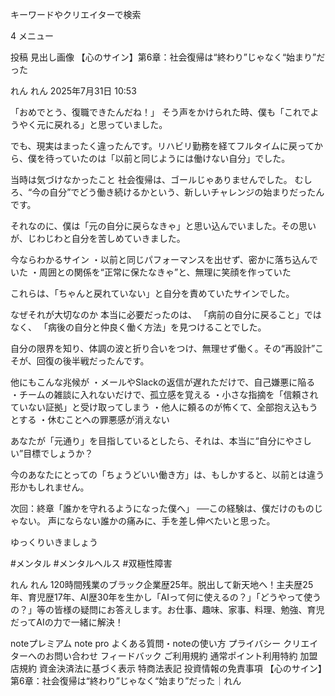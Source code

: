 キーワードやクリエイターで検索


4
メニュー

 投稿
見出し画像
【心のサイン】第6章：社会復帰は“終わり”じゃなく“始まり”だった

れん
れん
2025年7月31日 10:53

「おめでとう、復職できたんだね！」
そう声をかけられた時、僕も「これでようやく元に戻れる」と思っていました。

でも、現実はまったく違ったんです。リハビリ勤務を経てフルタイムに戻ってから、僕を待っていたのは「以前と同じようには働けない自分」でした。

当時は気づけなかったこと
社会復帰は、ゴールじゃありませんでした。
むしろ、“今の自分”でどう働き続けるかという、新しいチャレンジの始まりだったんです。

それなのに、僕は「元の自分に戻らなきゃ」と思い込んでいました。その思いが、じわじわと自分を苦しめていきました。

今ならわかるサイン
・以前と同じパフォーマンスを出せず、密かに落ち込んでいた
・周囲との関係を“正常に保たなきゃ”と、無理に笑顔を作っていた

これらは、「ちゃんと戻れていない」と自分を責めていたサインでした。

なぜそれが大切なのか
本当に必要だったのは、
「病前の自分に戻ること」ではなく、
「病後の自分と仲良く働く方法」を見つけることでした。

自分の限界を知り、体調の波と折り合いをつけ、無理せず働く。その“再設計”こそが、回復の後半戦だったんです。

他にもこんな兆候が
・メールやSlackの返信が遅れただけで、自己嫌悪に陥る
・チームの雑談に入れないだけで、孤立感を覚える
・小さな指摘を「信頼されていない証拠」と受け取ってしまう
・他人に頼るのが怖くて、全部抱え込もうとする
・休むことへの罪悪感が消えない

あなたが「元通り」を目指しているとしたら、それは、本当に“自分にやさしい”目標でしょうか？

今のあなたにとっての「ちょうどいい働き方」は、もしかすると、以前とは違う形かもしれません。

次回：終章「誰かを守れるようになった僕へ」
──この経験は、僕だけのものじゃない。
声にならない誰かの痛みに、手を差し伸べたいと思った。

ゆっくりいきましょう

#メンタル
#メンタルヘルス
#双極性障害





れん
れん
120時間残業のブラック企業歴25年。脱出して新天地へ！主夫歴25年、育児歴17年、AI歴30年を生かし「AIって何に使えるの？」「どうやって使うの？」等の皆様の疑問にお答えします。お仕事、趣味、家事、料理、勉強、育児だってAIの力で一緒に解決！



noteプレミアム
note pro
よくある質問・noteの使い方
プライバシー
クリエイターへのお問い合わせ
フィードバック
ご利用規約
通常ポイント利用特約
加盟店規約
資⾦決済法に基づく表⽰
特商法表記
投資情報の免責事項
【心のサイン】第6章：社会復帰は“終わり”じゃなく“始まり”だった｜れん


